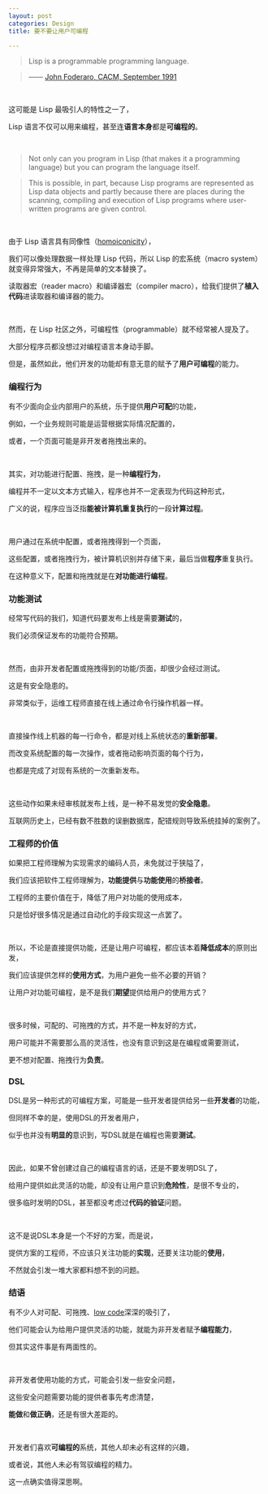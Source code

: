 ```yaml
---
layout: post
categories: Design
title: 要不要让用户可编程

---
```


> Lisp is a programmable programming language.

> —— [John Foderaro, CACM, September 1991](https://dl.acm.org/citation.cfm?id=114670)

<br/>

这可能是 Lisp 最吸引人的特性之一了，

Lisp 语言不仅可以用来编程，甚至连**语言本身**都是**可编程的**。

<br/>

> Not only can you program in Lisp (that makes it a programming language) but you can program the language itself.

> This is possible, in part, because Lisp programs are represented as Lisp data objects and partly because there are places during the scanning, compiling and execution of Lisp programs where user-written programs are given control.

<br/>

由于 Lisp 语言具有同像性（[homoiconicity](https://en.wikipedia.org/wiki/Homoiconicity)），

我们可以像处理数据一样处理 Lisp 代码，所以 Lisp 的宏系统（macro system）就变得异常强大，不再是简单的文本替换了。

读取器宏（reader macro）和编译器宏（compiler macro），给我们提供了**植入代码**进读取器和编译器的能力。

<br/>

然而，在 Lisp 社区之外，可编程性（programmable）就不经常被人提及了。

大部分程序员都没想过对编程语言本身动手脚。

但是，虽然如此，他们开发的功能却有意无意的赋予了**用户可编程**的能力。

### 编程行为

有不少面向企业内部用户的系统，乐于提供**用户可配**的功能，

例如，一个业务规则可能是运营根据实际情况配置的，

或者，一个页面可能是非开发者拖拽出来的。

<br/>

其实，对功能进行配置、拖拽，是一种**编程行为**，

编程并不一定以文本方式输入，程序也并不一定表现为代码这种形式，

广义的说，程序应当泛指**能被计算机重复执行**的一段**计算过程**。

<br/>

用户通过在系统中配置，或者拖拽得到一个页面，

这些配置，或者拖拽行为，被计算机识别并存储下来，最后当做**程序**重复执行。

在这种意义下，配置和拖拽就是在**对功能进行编程**。

### 功能测试

经常写代码的我们，知道代码要发布上线是需要**测试**的，

我们必须保证发布的功能符合预期。

<br/>

然而，由非开发者配置或拖拽得到的功能/页面，却很少会经过测试。

这是有安全隐患的。

非常类似于，运维工程师直接在线上通过命令行操作机器一样。

<br/>

直接操作线上机器的每一行命令，都是对线上系统状态的**重新部署**。

而改变系统配置的每一次操作，或者拖动影响页面的每个行为，

也都是完成了对现有系统的一次重新发布。

<br/>

这些动作如果未经审核就发布上线，是一种不易发觉的**安全隐患**。

互联网历史上，已经有数不胜数的误删数据库，配错规则导致系统挂掉的案例了。

### 工程师的价值

如果把工程师理解为实现需求的编码人员，未免就过于狭隘了，

我们应该把软件工程师理解为，**功能提供**与**功能使用**的**桥接者**。

工程师的主要价值在于，降低了用户对功能的使用成本，

只是恰好很多情况是通过自动化的手段实现这一点罢了。

<br/>

所以，不论是直接提供功能，还是让用户可编程，都应该本着**降低成本**的原则出发，

我们应该提供怎样的**使用方式**，为用户避免一些不必要的开销？

让用户对功能可编程，是不是我们**期望**提供给用户的使用方式？

<br/>

很多时候，可配的、可拖拽的方式，并不是一种友好的方式，

用户可能并不需要那么高的灵活性，也没有意识到这是在编程或需要测试，

更不想对配置、拖拽行为**负责**。

### DSL

DSL是另一种形式的可编程方案，可能是一些开发者提供给另一些**开发者**的功能，

但同样不幸的是，使用DSL的开发者用户，

似乎也并没有**明显的**意识到，写DSL就是在编程也需要**测试**。

<br/>

因此，如果不曾创建过自己的编程语言的话，还是不要发明DSL了，

给用户提供如此灵活的功能，却没有让用户意识到**危险性**，是很不专业的，

很多临时发明的DSL，甚至都没考虑过**代码的验证**问题。

<br/>

这不是说DSL本身是一个不好的方案，而是说，

提供方案的工程师，不应该只关注功能的**实现**，还要关注功能的**使用**，

不然就会引发一堆大家都料想不到的问题。

### 结语

有不少人对可配、可拖拽、[low code](https://en.wikipedia.org/wiki/Low-code_development_platform)深深的吸引了，

他们可能会认为给用户提供灵活的功能，就能为非开发者赋予**编程能力**，

但其实这件事是有两面性的。

<br/>

非开发者使用功能的方式，可能会引发一些安全问题，

这些安全问题需要功能的提供者事先考虑清楚，

**能做**和**做正确**，还是有很大差距的。

<br/>

开发者们喜欢**可编程的**系统，其他人却未必有这样的兴趣，

或者说，其他人未必有驾驭编程的精力。

这一点确实值得深思啊。
